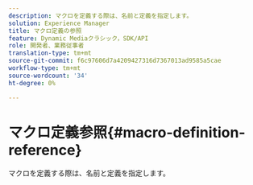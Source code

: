 ```yaml
---
description: マクロを定義する際は、名前と定義を指定します。
solution: Experience Manager
title: マクロ定義の参照
feature: Dynamic Mediaクラシック，SDK/API
role: 開発者、業務従事者
translation-type: tm+mt
source-git-commit: f6c97606d7a4209427316d7367013ad9585a5cae
workflow-type: tm+mt
source-wordcount: '34'
ht-degree: 0%

---
```



# マクロ定義参照{#macro-definition-reference}

マクロを定義する際は、名前と定義を指定します。

